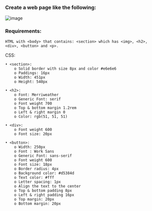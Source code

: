### Create a web page like the following:

![image](https://github.com/nsinorov/SoftUniMainPath/assets/45227327/5a448535-7e49-4aa9-8eaa-b38e0098d82b)

### Requirements:

    HTML with <body> that contains: <section> which has <img>, <h2>, <div>, <button> and <p>.

CSS:

    • <section>:
        o Solid border with size 8px and color #e6e6e6
        o Paddings: 16px
        o Width: 451px
        o Height: 540px
        
    • <h2>:
        o Font: Merriweather
        o Generic Font: serif
        o Font weight 700
        o Top & bottom margin 1.2rem
        o Left & right margin 0
        o Color: rgb(51, 51, 51)

    • <div>:
        o Font weight 600
        o Font size: 20px
     
    • <button>:
        o Width: 250px
        o Font : Work Sans
        o Generic Font: sans-serif
        o Font weight 600
        o Font size: 18px
        o Border radius: 4px
        o Background color: #d5384d
        o Text color: #fff
        o Letter spacing: 1px
        o Align the text to the center
        o Top & bottom padding 8px
        o Left & right padding 16px
        o Top margin: 20px
        o Bottom margin: 20px
